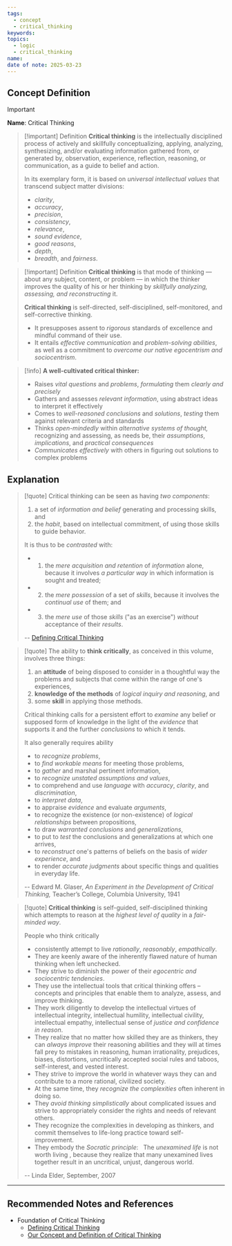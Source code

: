 ```yaml
---
tags:
  - concept
  - critical_thinking
keywords: 
topics:
  - logic
  - critical_thinking
name: 
date of note: 2025-03-23
---
```


## Concept Definition

>[!important]
>**Name**: Critical Thinking

>[!important] Definition
>**Critical thinking** is the intellectually disciplined process of actively and skillfully conceptualizing, applying, analyzing, synthesizing, and/or evaluating information gathered from, or generated by, observation, experience, reflection, reasoning, or communication, as a guide to belief and action. 
>
>In its exemplary form, it is based on *universal intellectual values* that transcend subject matter divisions: 
>- *clarity*, 
>- *accuracy*, 
>- *precision*, 
>- *consistency*, 
>- *relevance*, 
>- *sound evidence*, 
>- *good reasons*, 
>- *depth*, 
>- *breadth*, and *fairness*.

>[!important] Definition
>**Critical thinking** is that mode of thinking — about any subject, content, or problem — in which the thinker improves the quality of his or her thinking by *skillfully analyzing, assessing, and reconstructing* it. 
>
>**Critical thinking** is self-directed, self-disciplined, self-monitored, and self-corrective thinking. 
>- It presupposes assent to *rigorous* standards of excellence and mindful command of their use. 
>- It entails *effective communication* and *problem-solving abilities*, as well as a commitment to *overcome our native egocentrism and sociocentrism*.

>[!info]
>**A well-cultivated critical thinker:**
> 
> - Raises *vital questions* and *problems*, *formulating* them *clearly and precisely*
> - Gathers and assesses *relevant information*, using abstract ideas to interpret it effectively
> - Comes to *well-reasoned conclusions* and *solutions*, *testing* them against relevant criteria and standards
> - Thinks *open-mindedly* within *alternative systems of thought,* recognizing and assessing, as needs be, their *assumptions*, *implications*, and *practical consequences*
> - *Communicates effectively* with others in figuring out solutions to complex problems



## Explanation

>[!quote]
>Critical thinking can be seen as having *two components*: 
>1) a set of *information and belief* generating and processing skills, and 
>2) the *habit*, based on intellectual commitment, of using those skills to guide behavior. 
>
>It is thus to be *contrasted* with: 
>- 1) the *mere acquisition and retention* of *information* alone, because it involves *a particular way* in which information is sought and treated; 
>- 2) the *mere possession* of a set of *skills*, because it involves the *continual use* of them; and 
>- 3) the *mere use* of those *skills* ("as an exercise") *without* acceptance of their *results*.
>  
>-- [Defining Critical Thinking](https://www.criticalthinking.org/pages/defining-critical-thinking/766)  

>[!quote]
>The ability to **think critically**, as conceived in this volume, involves three things: 
>1. an **attitude** of being disposed to consider in a thoughtful way the problems and subjects that come within the range of one's experiences, 
>2. **knowledge of the methods** of *logical inquiry and reasoning*, and
>3. some **skill** in applying those methods. 
>
>Critical thinking calls for a persistent effort to *examine* any belief or supposed form of knowledge in the light of the *evidence* that supports it and the further *conclusions* to which it tends. 
>
>It also generally requires ability 
>- to *recognize problems*, 
>- to *find workable means* for meeting those problems, 
>- to *gather* and marshal pertinent information, 
>- to *recognize unstated assumptions and values*, 
>- to comprehend and use *language* with *accuracy*, *clarity*, and *discrimination*, 
>- to *interpret data*, 
>- to appraise *evidence* and evaluate *arguments*, 
>- to recognize the existence (or non-existence) of *logical relationships* between propositions, 
>- to draw *warranted conclusions* and *generalizations*, 
>- to put to *test* the conclusions and generalizations at which one arrives, 
>- to *reconstruct* one's patterns of beliefs on the basis of *wider experience*, and 
>- to render *accurate judgments* about specific things and qualities in everyday life. 
>
>-- Edward M. Glaser, _An Experiment in the Development of Critical Thinking,_ Teacher’s College, Columbia University, 1941



>[!quote]
>**Critical thinking** is self-guided, self-disciplined thinking which attempts to reason at the *highest level of quality* in a *fair-minded way*.   
>
>People who think critically 
>- consistently attempt to live *rationally*, *reasonably*, *empathically*.    
>- They are keenly aware of the inherently flawed nature of human thinking when left unchecked.   
>- They strive to diminish the power of their *egocentric and sociocentric tendencies*.   
>- They use the intellectual tools that critical thinking offers – concepts and principles that enable them to analyze, assess, and improve thinking.   
>- They work diligently to develop the intellectual virtues of intellectual integrity, intellectual humility, intellectual civility, intellectual empathy, intellectual sense of *justice and confidence in reason*.   
>- They realize that no matter how skilled they are as thinkers, they can *always improve* their reasoning abilities and they will at times fall prey to mistakes in reasoning, human irrationality, prejudices, biases, distortions, uncritically accepted social rules and taboos, self-interest, and vested interest.   
>- They strive to improve the world in whatever ways they can and contribute to a more rational, civilized society.    
>- At the same time, they *recognize the complexities* often inherent in doing so.   
>- They *avoid thinking simplistically* about complicated issues and strive to appropriately consider the rights and needs of relevant others.   
>- They recognize the complexities in developing as thinkers, and commit themselves to life-long practice toward self-improvement.   
>- They embody the *Socratic principle*:   The *unexamined life* is not worth living , because they realize that many unexamined lives together result in an uncritical, unjust, dangerous world.                
>
>-- Linda Elder, September, 2007



-----------
##  Recommended Notes and References


- Foundation of Critical Thinking
	- [Defining Critical Thinking](https://www.criticalthinking.org/pages/defining-critical-thinking/766)
	- [Our Concept and Definition of Critical Thinking](https://www.criticalthinking.org/pages/our-concept-and-definition-of-critical-thinking/411)
